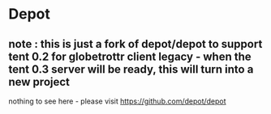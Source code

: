 Depot
=====

note : this is just a fork of depot/depot to support tent 0.2 for globetrottr client
legacy - 
when the tent 0.3 server will be ready, this will turn into a new project
------------------------------------------------------------------------------------

nothing to see here - please visit https://github.com/depot/depot

